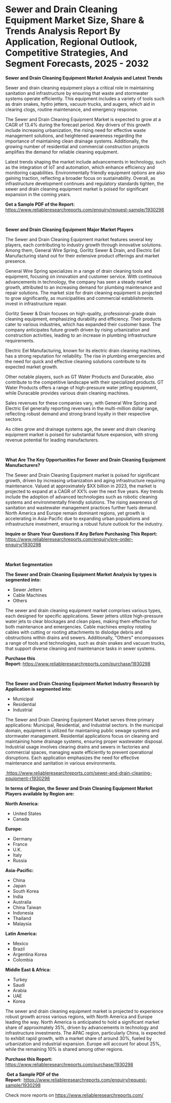 <p><h1>Sewer and Drain Cleaning Equipment Market Size, Share & Trends Analysis Report By Application, Regional Outlook, Competitive Strategies, And Segment Forecasts, 2025 - 2032</h1></p><p><strong>Sewer and Drain Cleaning Equipment Market Analysis and Latest Trends</strong></p>
<p><p>Sewer and drain cleaning equipment plays a critical role in maintaining sanitation and infrastructure by ensuring that waste and stormwater systems operate efficiently. This equipment includes a variety of tools such as drain snakes, hydro jetters, vacuum trucks, and augers, which aid in clearing clogs, routine maintenance, and emergency response.</p><p>The Sewer and Drain Cleaning Equipment Market is expected to grow at a CAGR of 13.4% during the forecast period. Key drivers of this growth include increasing urbanization, the rising need for effective waste management solutions, and heightened awareness regarding the importance of maintaining clean drainage systems. Additionally, the growing number of residential and commercial construction projects amplifies the demand for reliable cleaning equipment.</p><p>Latest trends shaping the market include advancements in technology, such as the integration of IoT and automation, which enhance efficiency and monitoring capabilities. Environmentally friendly equipment options are also gaining traction, reflecting a broader focus on sustainability. Overall, as infrastructure development continues and regulatory standards tighten, the sewer and drain cleaning equipment market is poised for significant expansion in the coming years.</p></p>
<p><strong>Get a Sample PDF of the Report:&nbsp;</strong> <a href="https://www.reliableresearchreports.com/enquiry/request-sample/1930298?utm_campaign=2104&utm_medium=2&utm_source=Github&utm_content=ia&utm_term=20022025&utm_id=sewer-and-drain-cleaning-equipment">https://www.reliableresearchreports.com/enquiry/request-sample/1930298</a></p>
<p>&nbsp;</p>
<p><strong>Sewer and Drain Cleaning Equipment Major Market Players</strong></p>
<p><p>The Sewer and Drain Cleaning Equipment market features several key players, each contributing to industry growth through innovative solutions. Among them, General Wire Spring, Gorlitz Sewer & Drain, and Electric Eel Manufacturing stand out for their extensive product offerings and market presence.</p><p>General Wire Spring specializes in a range of drain cleaning tools and equipment, focusing on innovation and customer service. With continuous advancements in technology, the company has seen a steady market growth, attributed to an increasing demand for plumbing maintenance and repair solutions. The market size for drain cleaning equipment is projected to grow significantly, as municipalities and commercial establishments invest in infrastructure repair.</p><p>Gorlitz Sewer & Drain focuses on high-quality, professional-grade drain cleaning equipment, emphasizing durability and efficiency. Their products cater to various industries, which has expanded their customer base. The company anticipates future growth driven by rising urbanization and construction activities, leading to an increase in plumbing infrastructure requirements. </p><p>Electric Eel Manufacturing, known for its electric drain cleaning machines, has a strong reputation for reliability. The rise in plumbing emergencies and the need for quick and effective cleaning solutions contribute to its expected market growth. </p><p>Other notable players, such as GT Water Products and Duracable, also contribute to the competitive landscape with their specialized products. GT Water Products offers a range of high-pressure water jetting equipment, while Duracable provides various drain cleaning machines.</p><p>Sales revenues for these companies vary, with General Wire Spring and Electric Eel generally reporting revenues in the multi-million dollar range, reflecting robust demand and strong brand loyalty in their respective sectors.</p><p>As cities grow and drainage systems age, the sewer and drain cleaning equipment market is poised for substantial future expansion, with strong revenue potential for leading manufacturers.</p></p>
<p>&nbsp;</p>
<p><strong>What Are The Key Opportunities For Sewer and Drain Cleaning Equipment Manufacturers?</strong></p>
<p><p>The Sewer and Drain Cleaning Equipment market is poised for significant growth, driven by increasing urbanization and aging infrastructure requiring maintenance. Valued at approximately $XX billion in 2023, the market is projected to expand at a CAGR of XX% over the next five years. Key trends include the adoption of advanced technologies such as robotic cleaning systems and environmentally friendly solutions. The rising awareness of sanitation and wastewater management practices further fuels demand. North America and Europe remain dominant regions, yet growth is accelerating in Asia-Pacific due to expanding urban populations and infrastructure investment, ensuring a robust future outlook for the industry.</p></p>
<p><strong>Inquire or Share Your Questions If Any Before Purchasing This Report:</strong> <a href="https://www.reliableresearchreports.com/enquiry/pre-order-enquiry/1930298?utm_campaign=2104&utm_medium=2&utm_source=Github&utm_content=ia&utm_term=20022025&utm_id=sewer-and-drain-cleaning-equipment">https://www.reliableresearchreports.com/enquiry/pre-order-enquiry/1930298</a></p>
<p>&nbsp;</p>
<p><strong>Market Segmentation</strong></p>
<p><strong>The Sewer and Drain Cleaning Equipment Market Analysis by types is segmented into:</strong></p>
<p><ul><li>Sewer Jetters</li><li>Cable Machines</li><li>Others</li></ul></p>
<p><p>The sewer and drain cleaning equipment market comprises various types, each designed for specific applications. Sewer jetters utilize high-pressure water jets to clear blockages and clean pipes, making them effective for both maintenance and emergencies. Cable machines employ rotating cables with cutting or rooting attachments to dislodge debris and obstructions within drains and sewers. Additionally, "Others" encompasses a range of tools and technologies, such as drain snakes and vacuum trucks, that support diverse cleaning and maintenance tasks in sewer systems.</p></p>
<p><strong>Purchase this Report:&nbsp;</strong><a href="https://www.reliableresearchreports.com/purchase/1930298?utm_campaign=2104&utm_medium=2&utm_source=Github&utm_content=ia&utm_term=20022025&utm_id=sewer-and-drain-cleaning-equipment">https://www.reliableresearchreports.com/purchase/1930298</a></p>
<p>&nbsp;</p>
<p><strong>The Sewer and Drain Cleaning Equipment Market Industry Research by Application is segmented into:</strong></p>
<p><ul><li>Municipal</li><li>Residential</li><li>Industrial</li></ul></p>
<p><p>The Sewer and Drain Cleaning Equipment Market serves three primary applications: Municipal, Residential, and Industrial sectors. In the municipal domain, equipment is utilized for maintaining public sewage systems and stormwater management. Residential applications focus on cleaning and maintaining home drainage systems, ensuring proper wastewater disposal. Industrial usage involves clearing drains and sewers in factories and commercial spaces, managing waste efficiently to prevent operational disruptions. Each application emphasizes the need for effective maintenance and sanitation in various environments.</p></p>
<p><a href="https://www.reliableresearchreports.com/sewer-and-drain-cleaning-equipment-r1930298?utm_campaign=2104&utm_medium=2&utm_source=Github&utm_content=ia&utm_term=20022025&utm_id=sewer-and-drain-cleaning-equipment">&nbsp;https://www.reliableresearchreports.com/sewer-and-drain-cleaning-equipment-r1930298</a></p>
<p><strong>In terms of Region, the Sewer and Drain Cleaning Equipment Market Players available by Region are:</strong></p>
<p>
    <p> <strong> North America: </strong>
        <ul>
            <li>United States</li>
            <li>Canada</li>
        </ul>
        </p> 
    <p> <strong> Europe: </strong>
        <ul>
            <li>Germany</li>
            <li>France</li>
            <li>U.K.</li>
            <li>Italy</li>
            <li>Russia</li>
        </ul>
        </p> 
    <p> <strong> Asia-Pacific: </strong>
        <ul>
            <li>China</li>
            <li>Japan</li>
            <li>South Korea</li>
            <li>India</li>
            <li>Australia</li>
            <li>China Taiwan</li>
            <li>Indonesia</li>
            <li>Thailand</li>
            <li>Malaysia</li>
        </ul>
        </p> 
    <p> <strong> Latin America: </strong>
        <ul>
            <li>Mexico</li>
            <li>Brazil</li>
            <li>Argentina Korea</li>
            <li>Colombia</li>
        </ul>
        </p> 
    <p> <strong> Middle East & Africa: </strong>
        <ul>
            <li>Turkey</li>
            <li>Saudi</li>
            <li>Arabia</li>
            <li>UAE</li>
            <li>Korea</li>
        </ul>
    </p>
    </p>
<p><p>The sewer and drain cleaning equipment market is projected to experience robust growth across various regions, with North America and Europe leading the way. North America is anticipated to hold a significant market share of approximately 35%, driven by advancements in technology and infrastructure investments. The APAC region, particularly China, is expected to exhibit rapid growth, with a market share of around 30%, fueled by urbanization and industrial expansion. Europe will account for about 25%, while the remaining 10% is shared among other regions.</p></p>
<p><strong>Purchase this Report: </strong><a href="https://www.reliableresearchreports.com/purchase/1930298?utm_campaign=2104&utm_medium=2&utm_source=Github&utm_content=ia&utm_term=20022025&utm_id=sewer-and-drain-cleaning-equipment">https://www.reliableresearchreports.com/purchase/1930298</a></p>
<p>&nbsp;<strong>Get a Sample PDF of the Report:&nbsp;&nbsp;</strong><a href="https://www.reliableresearchreports.com/enquiry/request-sample/1930298?utm_campaign=2104&utm_medium=2&utm_source=Github&utm_content=ia&utm_term=20022025&utm_id=sewer-and-drain-cleaning-equipment">https://www.reliableresearchreports.com/enquiry/request-sample/1930298</a></p>
<p><strong></strong></p>
<p>Check more reports on <a href="https://www.reliableresearchreports.com/?utm_campaign=2104&utm_medium=2&utm_source=Github&utm_content=ia&utm_term=20022025&utm_id=sewer-and-drain-cleaning-equipment">https://www.reliableresearchreports.com/</a></p>